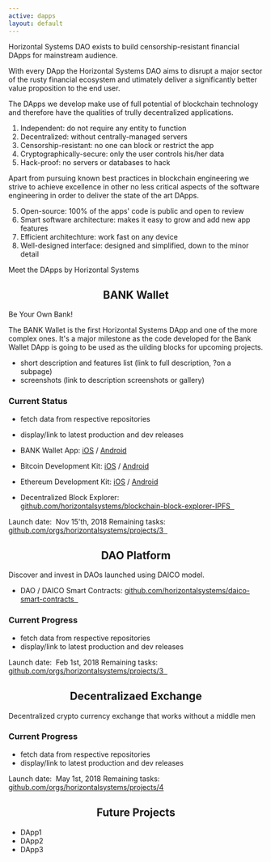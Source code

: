 ```yaml
---
active: dapps
layout: default
---
```


Horizontal Systems DAO exists to build censorship-resistant financial DApps for mainstream audience. 

With every DApp the Horizontal Systems DAO aims to disrupt a major sector of the rusty financial ecosystem and utimately deliver a significantly better value proposition to the end user.

The DApps we develop make use of full potential of blockchain technology and therefore have the qualities of trully decentralized applications.

1. Independent: do not require any entity to function
2. Decentralized: without centrally-managed servers
3. Censorship-resistant: no one can block or restrict the app
4. Cryptographically-secure: only the user controls his/her data
5. Hack-proof: no servers or databases to hack

Apart from pursuing known best practices in blockchain engineering we strive to achieve excellence in other no less critical aspects of the software engineering in order to deliver the state of the art DApps.

5. Open-source: 100% of the apps' code is public and open to review
6. Smart software architecture: makes it easy to grow and add new app features
7. Efficient architechture: work fast on any device
8. Well-designed interface: designed and simplified, down to the minor detail


Meet the DApps by Horizontal Systems




<center><h2>BANK Wallet</h2></center>

Be Your Own Bank!

The BANK Wallet is the first Horizontal Systems DApp and one of the more complex ones. It's a major milestone as the code developed for the Bank Wallet DApp is going to be used as the uilding blocks for upcoming projects.

- short description and features list (link to full description, ?on a subpage)
- screenshots (link to description screenshots or gallery)

### Current Status

- fetch data from respective repositories
- display/link to latest production and dev releases

- BANK Wallet App: [iOS](https://github.com/horizontalsystems/bank-wallet-ios-app ) / [Android](https://github.com/horizontalsystems/bank-wallet-android-app  )
- Bitcoin Development Kit: [iOS](https://github.com/horizontalsystems/bitcoin-kit-ios  ) / [Android](https://github.com/horizontalsystems/bitcoin-kit-android )
- Ethereum Development Kit: [iOS](https://github.com/horizontalsystems/ethereum-kit-ios  ) / [Android](https://github.com/horizontalsystems/ethereum-kit-android )
- Decentralized Block Explorer: [github.com/horizontalsystems/blockchain-block-explorer-IPFS  ](https://github.com/horizontalsystems/blockchain-block-explorer-IPFS  )

Launch date:  Nov 15'th, 2018
Remaining tasks: [github.com/orgs/horizontalsystems/projects/3  ](https://github.com/orgs/horizontalsystems/projects/2)




<center><h2>DAO Platform</h2></center>

Discover and invest in DAOs launched using DAICO model.

- DAO / DAICO Smart Contracts: [github.com/horizontalsystems/daico-smart-contracts  ](https://github.com/horizontalsystems/daico-smart-contracts  )

### Current Progress

- fetch data from respective repositories
- display/link to latest production and dev releases

Launch date:  Feb 1st, 2018
Remaining tasks: [github.com/orgs/horizontalsystems/projects/3  ](https://github.com/orgs/horizontalsystems/projects/3  )




<center><h2>Decentralizaed Exchange</h2></center> 

Decentralized crypto currency exchange that works without a middle men

### Current Progress

- fetch data from respective repositories
- display/link to latest production and dev releases

Launch date:  May 1st, 2018
Remaining tasks: [github.com/orgs/horizontalsystems/projects/4](https://github.com/orgs/horizontalsystems/projects/4)


<center><h2>Future Projects</h2></center> 

- DApp1
- DApp2
- DApp3




